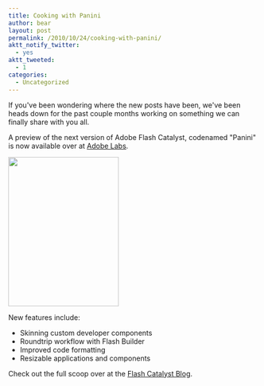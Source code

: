 ```yaml
---
title: Cooking with Panini
author: bear
layout: post
permalink: /2010/10/24/cooking-with-panini/
aktt_notify_twitter:
  - yes
aktt_tweeted:
  - 1
categories:
  - Uncategorized
---
```

If you've been wondering where the new posts have been, we've been heads down for the past couple months working on something we can finally share with you all.

A preview of the next version of Adobe Flash Catalyst, codenamed "Panini" is now available over at [Adobe Labs][1].

<a href="http://flashcats.net/wp-content/uploads/2010/10/FC-Panini-Press-Small.png" rel="lightbox[436]"><img class="aligncenter size-full wp-image-439" title="FC-Panini-Press-Small" src="http://flashcats.net/wp-content/uploads/2010/10/FC-Panini-Press-Small.png" alt="" width="222" height="300" /></a>

New features include:

  * Skinning custom developer components
  * Roundtrip workflow with Flash Builder
  * Improved code formatting
  * Resizable applications and components

Check out the full scoop over at the [Flash Catalyst Blog][2].

 [1]: http://labs.adobe.com/technologies/flashcatalyst_panini/
 [2]: http://blogs.adobe.com/flashcatalyst/2010/10/new-flash-catalyst-panini-preview-on-adobe-labs.html
